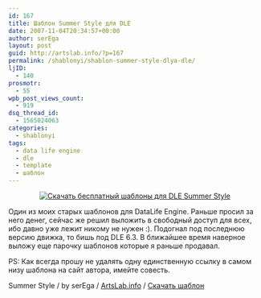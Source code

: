 ```yaml
---
id: 167
title: Шаблон Summer Style для DLE
date: 2007-11-04T20:34:57+00:00
author: serEga
layout: post
guid: http://artslab.info/?p=167
permalink: /shablonyi/shablon-summer-style-dlya-dle/
ljID:
  - 140
prosmotr:
  - 55
wpb_post_views_count:
  - 919
dsq_thread_id:
  - 1565024063
categories:
  - shablonyi
tags:
  - data life engine
  - dle
  - template
  - шаблон
---
```

<center>
  <a href="http://img115.imageshack.us/img115/9126/summerstyv5.jpg" alt="SummerStyle template for DLE"><img src="http://img46.imageshack.us/img46/3610/summerstminisr8.jpg" alt="Скачать бесплатный шаблоны для DLE Summer Style" border="0" /></a>
</center>

Один из моих старых шаблонов для DataLife Engine. Раньше просил за него денег, сейчас же решил выложить в свободный доступ для всех, ибо давно уже лежит никому не нужен :). Подогнал под последнюю версию движка, то бишь под DLE 6.3. В ближайшее время наверное выложу еще парочку шаблонов которые я раньше продавал.

PS: Как всегда прошу не удалять одну единственную ссылку в самом низу шаблона на сайт автора, имейте совесть.

Summer Style / by serEga / <a href="http://artslab.info" alt="Все для вебмастера">ArtsLab.info</a> / <a href="http://www.box.net/shared/yooizxaix4" alt="Скачать шаблон Summer Style для DLE 6.3">Скачать шаблон</a>
